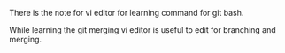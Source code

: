 There is the note for vi editor for learning command for git bash. 

While learning the git merging vi editor is useful to edit for branching and merging.


